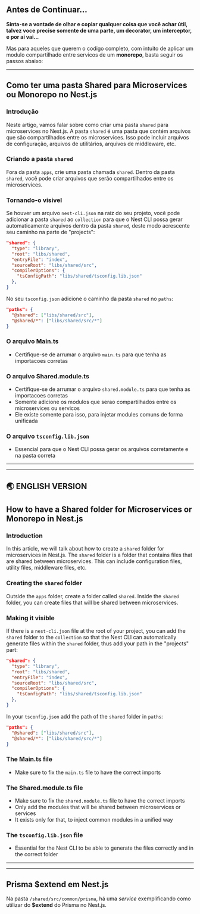 ## Antes de Continuar...

**Sinta-se a vontade de olhar e copiar qualquer coisa que você achar útil, talvez voce precise somente de uma parte, um decorator, um interceptor, e por ai vai...**

Mas para aqueles que querem o codigo completo, com intuito de aplicar um modulo compartilhado entre servicos de um **monorepo**, basta seguir os passos abaixo:

---

## Como ter uma pasta Shared para Microservices ou Monorepo no Nest.js

### Introdução

Neste artigo, vamos falar sobre como criar uma pasta `shared` para microservices no Nest.js. A pasta `shared` é uma pasta que contém arquivos que são compartilhados entre os microservices. Isso pode incluir arquivos de configuração, arquivos de utilitários, arquivos de middleware, etc.

### Criando a pasta `shared`

Fora da pasta `apps`, crie uma pasta chamada `shared`. Dentro da pasta `shared`, você pode criar arquivos que serão compartilhados entre os microservices.

### Tornando-o visivel

Se houver um arquivo `nest-cli.json` na raiz do seu projeto, você pode adicionar a pasta `shared` ao `collection` para que o Nest CLI possa gerar automaticamente arquivos dentro da pasta `shared`, deste modo acrescente seu caminho na parte de "projects":

```json
"shared": {
  "type": "library",
  "root": "libs/shared",
  "entryFile": "index",
  "sourceRoot": "libs/shared/src",
  "compilerOptions": {
    "tsConfigPath": "libs/shared/tsconfig.lib.json"
  },
}
```

No seu `tsconfig.json` adicione o caminho da pasta `shared` no `paths`:

```json
"paths": {
  "@shared": ["libs/shared/src"],
  "@shared/*": ["libs/shared/src/*"]
}
```

### O arquivo Main.ts

- Certifique-se de arrumar o arquivo `main.ts` para que tenha as importacoes corretas

### O arquivo Shared.module.ts

- Certifique-se de arrumar o arquivo `shared.module.ts` para que tenha as importacoes corretas
- Somente adicione os modulos que serao compartilhados entre os microservices ou servicos
- Ele existe somente para isso, para injetar modules comuns de forma unificada

### O arquivo `tsconfig.lib.json`

- Essencial para que o Nest CLI possa gerar os arquivos corretamente e na pasta correta

---

---

## 🌏 ENGLISH VERSION

## How to have a Shared folder for Microservices or Monorepo in Nest.js

### Introduction

In this article, we will talk about how to create a `shared` folder for microservices in Nest.js. The `shared` folder is a folder that contains files that are shared between microservices. This can include configuration files, utility files, middleware files, etc.

### Creating the `shared` folder

Outside the `apps` folder, create a folder called `shared`. Inside the `shared` folder, you can create files that will be shared between microservices.

### Making it visible

If there is a `nest-cli.json` file at the root of your project, you can add the `shared` folder to the `collection` so that the Nest CLI can automatically generate files within the `shared` folder, thus add your path in the "projects" part:

```json
"shared": {
  "type": "library",
  "root": "libs/shared",
  "entryFile": "index",
  "sourceRoot": "libs/shared/src",
  "compilerOptions": {
    "tsConfigPath": "libs/shared/tsconfig.lib.json"
  },
}
```

In your `tsconfig.json` add the path of the `shared` folder in `paths`:

```json
"paths": {
  "@shared": ["libs/shared/src"],
  "@shared/*": ["libs/shared/src/*"]
}
```

### The Main.ts file

- Make sure to fix the `main.ts` file to have the correct imports

### The Shared.module.ts file

- Make sure to fix the `shared.module.ts` file to have the correct imports
- Only add the modules that will be shared between microservices or services
- It exists only for that, to inject common modules in a unified way

### The `tsconfig.lib.json` file

- Essential for the Nest CLI to be able to generate the files correctly and in the correct folder


---
---

## Prisma $extend em Nest.js

Na pasta `/shared/src/common/prisma`, há uma _service_ exemplificando como utilizar do **$extend** do Prisma no Nest.js.